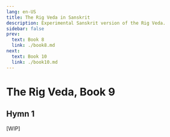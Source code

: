 ```yaml
---
lang: en-US
title: The Rig Veda in Sanskrit
description: Experimental Sanskrit version of the Rig Veda.
sidebar: false
prev:
  text: Book 8
  link: ./book8.md
next:
  text: Book 10
  link: ./book10.md
---
```


# The Rig Veda, Book 9

## Hymn 1
[WIP]